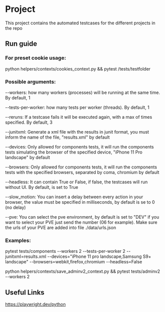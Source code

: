 # Project
This project contains the automated testcases for the different projects in the repo

## Run guide

### For preset cookie usage:
python helpers/contexts/cookies_context.py && pytest /tests/testfolder

### Possible arguments:
--workers: how many workers (processes) will be running at the same time. By default, 1

--tests-per-worker: how many tests per worker (threads). By default, 1

--reruns: If a testcase fails it will be executed again, with a max of times specified. By default, 3

--junitxml: Generate a xml file with the results in junit format, you must inform the name of the file, "results.xml" by default

--devices: Only allowed for components tests, it will run the components tests simulating the browser of the specified device, "iPhone 11 Pro landscape" by default

--browsers: Only allowed for components tests, it will run the components tests with the specified browsers, separated by coma, chromium by default

--headless: It can contain True or False, if false, the testcases will run without UI. By default, is set to True

--slow_motion: You can insert a delay between every action in your browser, the value must be specified in milliseconds, by default is se to 0 (no delay)

--pve: You can select the pve environment, by default is set to "DEV" if you want to select your PVE just send the number (06 for example). Make sure the urls of your PVE are added into file ./data/urls.json

### Examples:
pytest tests/components --workers 2 --tests-per-worker 2 --junitxml=results.xml --devices="iPhone 11 pro landscape,Samsung S9+ landscape" --browsers=webkit,firefox,chromium --headless=False

python helpers/contexts/save_adminv2_context.py && pytest tests/adminv2 --workers 2
## Useful Links
https://playwright.dev/python
